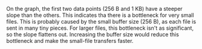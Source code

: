 On the graph, the first two data points (256 B and 1 KB) have a steeper slope than the others. This indicates tha there is a bottleneck for very small files. This is probably caused by the small buffer size (256 B), as each file is sent in many tiny pieces. 
For larger files, this bottleneck isn't as significant, so the slope flattens out. Increasing the buffer size would reduce this bottleneck and make the small-file transfers faster.
